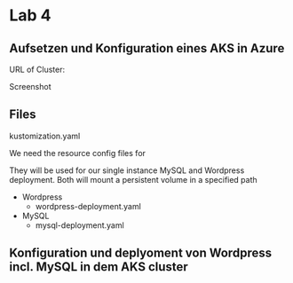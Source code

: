 # Lab 4 

## Aufsetzen und Konfiguration eines AKS in Azure

URL of Cluster:

Screenshot

## Files

kustomization.yaml 

We need the resource config files for

They will be used for our single instance MySQL and Wordpress deployment. Both will mount a persistent volume in a specified path

* Wordpress 
  * wordpress-deployment.yaml 
* MySQL
  * mysql-deployment.yaml 



## Konfiguration und deplyoment von Wordpress incl. MySQL in dem AKS cluster 


